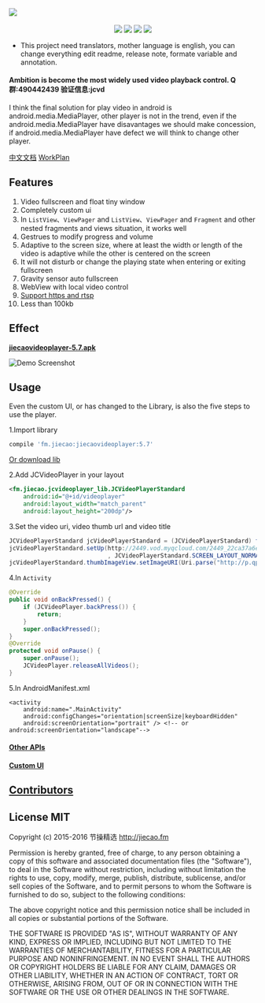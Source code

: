<a href="https://github.com/lipangit/JieCaoVideoPlayer" target="_blank"><img src="https://user-images.githubusercontent.com/2038071/28239412-461eb2b6-699e-11e7-8eed-3796b28f8a6e.png" style="max-width:100%;"></a>
--
<p align="center">
<a href="http://developer.android.com/index.html"><img src="https://img.shields.io/badge/platform-android-green.svg"></a>
<a href="http://search.maven.org/#artifactdetails%7Cfm.jiecao%7Cjiecaovideoplayer%7C4.6.3%7Caar"><img src="https://img.shields.io/badge/Maven%20Central-5.7-green.svg"></a>
<a href="http://choosealicense.com/licenses/mit/"><img src="https://img.shields.io/badge/license-MIT-green.svg"></a>
<a href="https://android-arsenal.com/details/1/3269"><img src="https://img.shields.io/badge/Android%20Arsenal-jiecaovideoplayer-green.svg?style=true"></a>
</p>

* This project need translators, mother language is english, you can change everything edit readme, release note, formate variable and annotation.

#### Ambition is become the most widely used video playback control. Q群:490442439 验证信息:jcvd

I think the final solution for play video in android is android.media.MediaPlayer, other player is not in the trend, even if the android.media.MediaPlayer have disavantages we should make concession, if android.media.MediaPlayer have defect we will think to change other player.

[中文文档](README-ZH.md)           [WorkPlan](https://github.com/lipangit/JieCaoVideoPlayer/projects/2)

## Features

1. Video fullscreen and float tiny window
2. Completely custom ui
3. In `ListView`、`ViewPager` and `ListView`、`ViewPager` and `Fragment` and other nested fragments and views situation, it works well
4. Gestrues to modify progress and volume
5. Adaptive to the screen size, where at least the width or length of the video is adaptive while the other  is centered on the screen
6. It will not disturb or change the playing state when entering or exiting fullscreen
7. Gravity sensor auto fullscreen
8. WebView with local video control
9. [Support https and rtsp](https://developer.android.com/guide/topics/media/media-formats.html)
10. Less than 100kb

## Effect

**[jiecaovideoplayer-5.7.apk](https://github.com/lipangit/JieCaoVideoPlayer/releases/download/v5.7/jiecaovideoplayer-5.7.apk)**

![Demo Screenshot][1]

## Usage

Even the custom UI, or has changed to the Library, is also the five steps to use the player.

1.Import library
```gradle
compile 'fm.jiecao:jiecaovideoplayer:5.7'
```

[Or download lib](https://github.com/lipangit/JieCaoVideoPlayer/releases/tag/v5.7)

2.Add JCVideoPlayer in your layout
```xml
<fm.jiecao.jcvideoplayer_lib.JCVideoPlayerStandard
    android:id="@+id/videoplayer"
    android:layout_width="match_parent"
    android:layout_height="200dp"/>
```

3.Set the video uri, video thumb url and video title
```java
JCVideoPlayerStandard jcVideoPlayerStandard = (JCVideoPlayerStandard) findViewById(R.id.videoplayer);
jcVideoPlayerStandard.setUp(http://2449.vod.myqcloud.com/2449_22ca37a6ea9011e5acaaf51d105342e3.f20.mp4"
                            , JCVideoPlayerStandard.SCREEN_LAYOUT_NORMAL, "嫂子闭眼睛");
jcVideoPlayerStandard.thumbImageView.setImageURI(Uri.parse("http://p.qpic.cn/videoyun/0/2449_43b6f696980311e59ed467f22794e792_1/640"));
```

4.In `Activity`
```java
@Override
public void onBackPressed() {
    if (JCVideoPlayer.backPress()) {
        return;
    }
    super.onBackPressed();
}
@Override
protected void onPause() {
    super.onPause();
    JCVideoPlayer.releaseAllVideos();
}
```

5.In AndroidManifest.xml
```
<activity
    android:name=".MainActivity"
    android:configChanges="orientation|screenSize|keyboardHidden"
    android:screenOrientation="portrait" /> <!-- or android:screenOrientation="landscape"-->
```

#### [Other APIs](https://github.com/lipangit/JieCaoVideoPlayer/wiki/API)

#### [Custom UI](https://github.com/lipangit/JieCaoVideoPlayer/wiki/%E8%87%AA%E5%AE%9A%E4%B9%89UI)

## [Contributors](https://github.com/lipangit/JieCaoVideoPlayer/graphs/contributors)

## License MIT

Copyright (c) 2015-2016 节操精选 http://jiecao.fm

Permission is hereby granted, free of charge, to any person obtaining a copy of this software and associated documentation files (the "Software"), to deal in the Software without restriction, including without limitation the rights to use, copy, modify, merge, publish, distribute, sublicense, and/or sell copies of the Software, and to permit persons to whom the Software is furnished to do so, subject to the following conditions:

The above copyright notice and this permission notice shall be included in all copies or substantial portions of the Software.

THE SOFTWARE IS PROVIDED "AS IS", WITHOUT WARRANTY OF ANY KIND, EXPRESS OR IMPLIED, INCLUDING BUT NOT LIMITED TO THE WARRANTIES OF MERCHANTABILITY, FITNESS FOR A PARTICULAR PURPOSE AND NONINFRINGEMENT. IN NO EVENT SHALL THE AUTHORS OR COPYRIGHT HOLDERS BE LIABLE FOR ANY CLAIM, DAMAGES OR OTHER LIABILITY, WHETHER IN AN ACTION OF CONTRACT, TORT OR OTHERWISE, ARISING FROM, OUT OF OR IN CONNECTION WITH THE SOFTWARE OR THE USE OR OTHER DEALINGS IN THE SOFTWARE.

[1]: https://user-images.githubusercontent.com/2038071/28239401-040b6338-699e-11e7-9a0e-8f53534fb3d7.jpg
